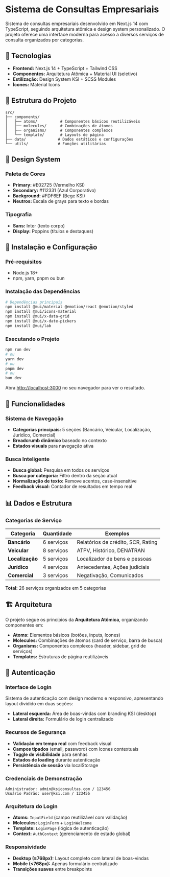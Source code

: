 # Sistema de Consultas Empresariais

Sistema de consultas empresariais desenvolvido em Next.js 14 com TypeScript, seguindo arquitetura atômica e design system personalizado. O projeto oferece uma interface moderna para acesso a diversos serviços de consulta organizados por categorias.

## 🚀 Tecnologias

- **Frontend:** Next.js 14 + TypeScript + Tailwind CSS
- **Componentes:** Arquitetura Atômica + Material UI (seletivo)
- **Estilização:** Design System KSI + SCSS Modules
- **Ícones:** Material Icons

## 📁 Estrutura do Projeto

```
src/
├── components/
│   ├── atoms/          # Componentes básicos reutilizáveis
│   ├── molecules/      # Combinações de átomos
│   ├── organisms/      # Componentes complexos
│   └── template/       # Layouts de página
├── data/              # Dados estáticos e configurações
└── utils/             # Funções utilitárias
```

## 🎨 Design System

### Paleta de Cores
- **Primary:** #E02725 (Vermelho KSI)
- **Secondary:** #112331 (Azul Corporativo)
- **Background:** #FDF6EF (Bege KSI)
- **Neutros:** Escala de grays para texto e bordas

### Tipografia
- **Sans:** Inter (texto corpo)
- **Display:** Poppins (títulos e destaques)

## 🔧 Instalação e Configuração

### Pré-requisitos
- Node.js 18+ 
- npm, yarn, pnpm ou bun

### Instalação das Dependências

```bash
# Dependências principais
npm install @mui/material @emotion/react @emotion/styled
npm install @mui/icons-material
npm install @mui/x-data-grid
npm install @mui/x-date-pickers
npm install @mui/lab
```

### Executando o Projeto

```bash
npm run dev
# ou
yarn dev
# ou
pnpm dev
# ou
bun dev
```

Abra [http://localhost:3000](http://localhost:3000) no seu navegador para ver o resultado.

## 🧭 Funcionalidades

### Sistema de Navegação
- **Categorias principais:** 5 seções (Bancário, Veicular, Localização, Jurídico, Comercial)
- **Breadcrumb dinâmico** baseado no contexto
- **Estados visuais** para navegação ativa

### Busca Inteligente
- **Busca global:** Pesquisa em todos os serviços
- **Busca por categoria:** Filtro dentro da seção atual
- **Normalização de texto:** Remove acentos, case-insensitive
- **Feedback visual:** Contador de resultados em tempo real

## 📊 Dados e Estrutura

### Categorias de Serviço

| Categoria | Quantidade | Exemplos |
|-----------|------------|----------|
| **Bancário** | 6 serviços | Relatórios de crédito, SCR, Rating |
| **Veicular** | 8 serviços | ATPV, Histórico, DENATRAN |
| **Localização** | 5 serviços | Localizador de bens e pessoas |
| **Jurídico** | 4 serviços | Antecedentes, Ações judiciais |
| **Comercial** | 3 serviços | Negativação, Comunicados |

**Total:** 26 serviços organizados em 5 categorias

## 🏗️ Arquitetura

O projeto segue os princípios da **Arquitetura Atômica**, organizando componentes em:

- **Atoms:** Elementos básicos (botões, inputs, ícones)
- **Molecules:** Combinações de átomos (card de serviço, barra de busca)
- **Organisms:** Componentes complexos (header, sidebar, grid de serviços)
- **Templates:** Estruturas de página reutilizáveis

## 🔐 Autenticação

### Interface de Login
Sistema de autenticação com design moderno e responsivo, apresentando layout dividido em duas seções:
- **Lateral esquerda:** Área de boas-vindas com branding KSI (desktop)
- **Lateral direita:** Formulário de login centralizado

### Recursos de Segurança
- **Validação em tempo real** com feedback visual
- **Campos tipados** (email, password) com ícones contextuais
- **Toggle de visibilidade** para senhas
- **Estados de loading** durante autenticação
- **Persistência de sessão** via localStorage

### Credenciais de Demonstração
```
Administrador: admin@ksiconsultas.com / 123456
Usuário Padrão: user@ksi.com / 123456
```

### Arquitetura do Login
- **Atoms:** `InputField` (campo reutilizável com validação)
- **Molecules:** `LoginForm` + `LoginWelcome`
- **Template:** `LoginPage` (lógica de autenticação)
- **Context:** `AuthContext` (gerenciamento de estado global)

### Responsividade
- **Desktop (≥768px):** Layout completo com lateral de boas-vindas
- **Mobile (<768px):** Apenas formulário centralizado
- **Transições suaves** entre breakpoints